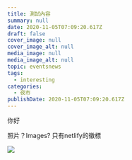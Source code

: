 ```yaml
---
title: 測試內容
summary: null
date: 2020-11-05T07:09:20.617Z
draft: false
cover_image: null
cover_image_alt: null
media_image: null
media_image_alt: null
topic: eventsnews
tags:
  - interesting
categories:
  - 夜市
publishDate: 2020-11-05T07:09:20.617Z
---
```

你好

照片？Images? 只有netlify的徽標



![](/cms-uploads/netlify-logo.jpg)